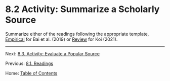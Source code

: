 # 8.2 Activity: Summarize a Scholarly Source

Summarize either of the readings following the appropriate template, [Empirical](../materials/template_summary_review_source.md) for Bai et al. (2019) or [Review](../materials/template_summary_review_source.md) for Koi (2021).

--------

Next: [8.3. Activity: Evaluate a Popular Source](8.3_activity_evaluate_a_popular_source.md)

Previous: [8.1. Readings](8.1_autism.md)

Home: [Table of Contents](../README.md)
